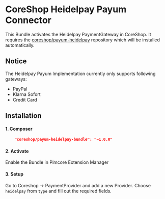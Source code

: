 # CoreShop Heidelpay Payum Connector
This Bundle activates the Heidelpay PaymentGateway in CoreShop.
It requires the [coreshop/payum-heidelpay](https://github.com/coreshop/payum-heidelpay) repository which will be installed automatically.

## Notice
The Heidelpay Payum Implementation currently only supports following gateways:
 - PayPal
 - Klarna Sofort
 - Credit Card

## Installation

#### 1. Composer
```json
    "coreshop/payum-heidelpay-bundle": "~1.0.0"
```

#### 2. Activate
Enable the Bundle in Pimcore Extension Manager

#### 3. Setup
Go to Coreshop -> PaymentProvider and add a new Provider. Choose `heidelpay` from `type` and fill out the required fields.

